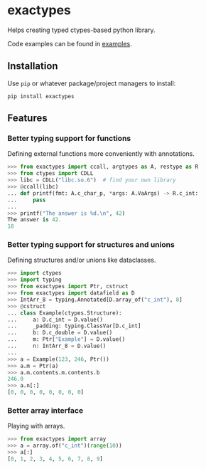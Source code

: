 # exactypes

Helps creating typed ctypes-based python library.

Code examples can be found in [examples](./examples/).

## Installation

Use `pip` or whatever package/project managers to install:

```shell
pip install exactypes
```

## Features

### Better typing support for functions

Defining external functions more conveniently with annotations.

```python
>>> from exactypes import ccall, argtypes as A, restype as R
>>> from ctypes import CDLL
>>> libc = CDLL("libc.so.6")  # find your own library
>>> @ccall(libc)
... def printf(fmt: A.c_char_p, *args: A.VaArgs) -> R.c_int:
...     pass
... 
>>> printf("The answer is %d.\n", 42)
The answer is 42.
18
```

### Better typing support for structures and unions

Defining structures and/or unions like dataclasses.

```python
>>> import ctypes
>>> import typing
>>> from exactypes import Ptr, cstruct
>>> from exactypes import datafield as D
>>> IntArr_8 = typing.Annotated[D.array_of("c_int"), 8]
>>> @cstruct
... class Example(ctypes.Structure):
...     a: D.c_int = D.value()
...     _padding: typing.ClassVar[D.c_int]
...     b: D.c_double = D.value()
...     m: Ptr["Example"] = D.value()
...     n: IntArr_8 = D.value()
... 
>>> a = Example(123, 246, Ptr())
>>> a.m = Ptr(a)
>>> a.m.contents.m.contents.b
246.0
>>> a.n[:]
[0, 0, 0, 0, 0, 0, 0, 0]
```

### Better array interface

Playing with arrays.

```python
>>> from exactypes import array
>>> a = array.of("c_int")(range(10))
>>> a[:]
[0, 1, 2, 3, 4, 5, 6, 7, 8, 9]
```
